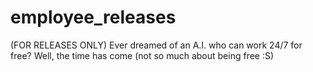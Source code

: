 # employee_releases
(FOR RELEASES ONLY) Ever dreamed of an A.I. who can work 24/7 for free? Well, the time has come (not so much about being free :S)
